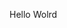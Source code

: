 Hello Wolrd
















































































































































































































































































































































































































































































































































































































































































































































































































































































































































































































































































































































































































































































































































































































































































































































































































































































































































































































































































































































































































































































































































































































































































































































































































































































































































































































































































































































































































































